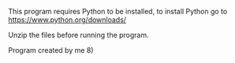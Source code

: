 This program requires Python to be installed, to install Python go to https://www.python.org/downloads/

Unzip the files before running the program.

Program created by me 8)
